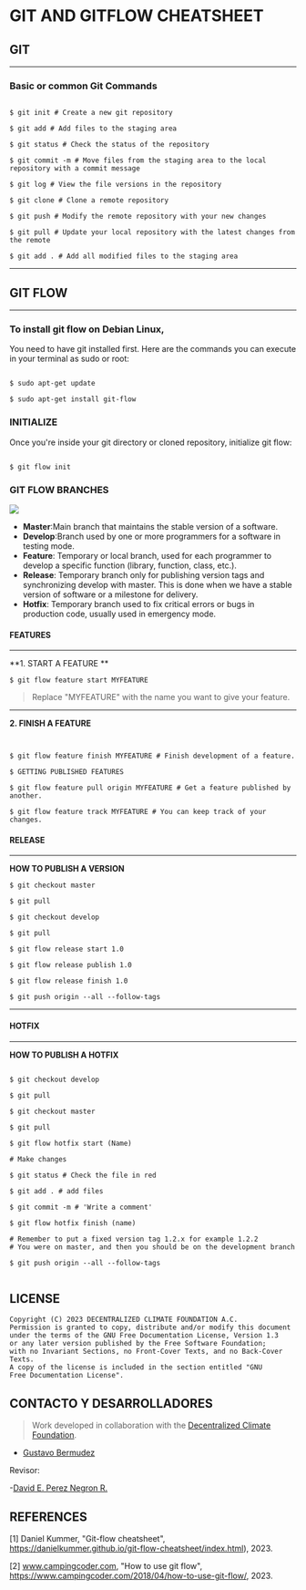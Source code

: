 # GIT AND GITFLOW CHEATSHEET



## GIT 

---

### Basic or common Git Commands


```shell

$ git init # Create a new git repository

$ git add # Add files to the staging area

$ git status # Check the status of the repository

$ git commit -m # Move files from the staging area to the local repository with a commit message

$ git log # View the file versions in the repository

$ git clone # Clone a remote repository

$ git push # Modify the remote repository with your new changes

$ git pull # Update your local repository with the latest changes from the remote

$ git add . # Add all modified files to the staging area
```

---

## GIT FLOW 
---

### To install git flow on Debian Linux, 

You need to have git installed first. Here are the commands you can execute in your terminal as sudo or root:

```

$ sudo apt-get update

$ sudo apt-get install git-flow

```



### INITIALIZE
Once you're inside your git directory or cloned repository, initialize git flow:

```

$ git flow init

```

### GIT FLOW BRANCHES

![](https://www.campingcoder.com/post/20180412-git-flow.png)

* **Master**:Main branch that maintains the stable version of a software.
* **Develop**:Branch used by one or more programmers for a software in testing mode.
* **Feature**: Temporary or local branch, used for each programmer to develop a specific function (library, function, class, etc.).
* **Release**: Temporary branch only for publishing version tags and synchronizing develop with master. This is done when we have a stable version of software or a milestone for delivery.
* **Hotfix**: Temporary branch used to fix critical errors or bugs in production code, usually used in emergency mode.

#### FEATURES


---


**1. START A FEATURE **

```
$ git flow feature start MYFEATURE

```
> Replace "MYFEATURE" with the name you want to give your feature.
---

**2. FINISH A FEATURE**

```


$ git flow feature finish MYFEATURE # Finish development of a feature.

$ GETTING PUBLISHED FEATURES

$ git flow feature pull origin MYFEATURE # Get a feature published by another.

$ git flow feature track MYFEATURE # You can keep track of your changes.

```

#### RELEASE
---

**HOW TO PUBLISH A VERSION**

```
$ git checkout master
 
$ git pull
 
$ git checkout develop
 
$ git pull
 
$ git flow release start 1.0
 
$ git flow release publish 1.0
 
$ git flow release finish 1.0
 
$ git push origin --all --follow-tags

```

---

#### HOTFIX
---

**HOW TO PUBLISH A HOTFIX**

```

$ git checkout develop
 
$ git pull
 
$ git checkout master
 
$ git pull
 
$ git flow hotfix start (Name)
 
# Make changes
 
$ git status # Check the file in red
 
$ git add . # add files
 
$ git commit -m # 'Write a comment'
 
$ git flow hotfix finish (name)
 
# Remember to put a fixed version tag 1.2.x for example 1.2.2
# You were on master, and then you should be on the development branch 

$ git push origin --all --follow-tags
 
```

## LICENSE

```
Copyright (C) 2023 DECENTRALIZED CLIMATE FOUNDATION A.C.
Permission is granted to copy, distribute and/or modify this document
under the terms of the GNU Free Documentation License, Version 1.3
or any later version published by the Free Software Foundation;
with no Invariant Sections, no Front-Cover Texts, and no Back-Cover Texts.
A copy of the license is included in the section entitled "GNU
Free Documentation License". 
```

## CONTACTO Y DESARROLLADORES
> Work developed in collaboration with the [Decentralized Climate Foundation](https://decentralizedclimate.org).

- [Gustavo Bermudez](mailto:nizaries44@gmail.com)

Revisor:

-[David E. Perez Negron R.](mailto:david@neetsec.com) 


## REFERENCES
\[1\]  Daniel Kummer, "Git-flow cheatsheet", https://danielkummer.github.io/git-flow-cheatsheet/index.html), 2023.

\[2\] www.campingcoder.com, "How to use git flow", https://www.campingcoder.com/2018/04/how-to-use-git-flow/, 2023.
